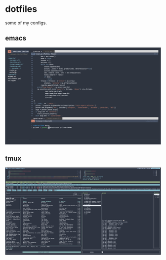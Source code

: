 # dotfiles
some of my configs.

## emacs
![emacs](screenshots/emacs.png?raw=true)

## tmux
![tmux](screenshots/tmux.png?raw=true)
